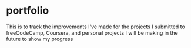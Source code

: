 # portfolio
This is to track the improvements I've made for the projects I submitted to freeCodeCamp, Coursera, and personal projects I will be making in the future to show my progress
